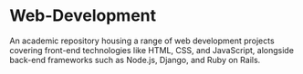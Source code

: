 # Web-Development
An academic repository housing a range of web development projects covering front-end technologies like HTML, CSS, and JavaScript, alongside back-end frameworks such as Node.js, Django, and Ruby on Rails.
